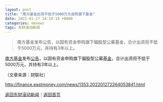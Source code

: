 ```yaml
---
layout: post
title: "南方基金出资不低于5000万元自购旗下基金"
date: 2022-01-27 14:19:19 +0800
categories: emnews
tags: 东财滚动新闻
---
```

> 南方基金发布公告，以固有资金申购旗下偏股型公募基金，合计出资将不低于5000万元，并持有3年以上。

<p><span id="Info.3186"><a href="http://fund.eastmoney.com/company/80000220.html" class="infokey">南方基金</a></span>发布<span id="Info.3332"><a href="http://data.eastmoney.com/notices/" class="infokey">公告</a></span>，以固有资金申购旗下偏股型公募<span id="Info.3293"><a href="http://data.eastmoney.com/zlsj/" class="infokey">基金</a></span>，合计出资将不低于5000万元，并持有3年以上。</p><p class="em_media">（文章来源：财联社）</p>

<http://finance.eastmoney.com/news/1353,202201272264053841.html>

[返回东财滚动新闻](//finews.withounder.com/emnews/)｜[返回首页](//finews.withounder.com/)